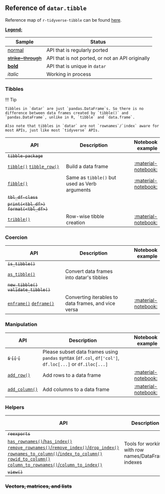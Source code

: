 <style>
.md-typeset__table {
   min-width: 100%;
}

.md-typeset table:not([class]) {
    display: table;
    max-width: 80%;
}
</style>

## Reference of `datar.tibble`

Reference map of `r-tidyverse-tibble` can be found [here][1].

<u>**Legend:**</u>

|Sample|Status|
|---|---|
|[normal]()|API that is regularly ported|
|<s>[strike-through]()</s>|API that is not ported, or not an API originally|
|[**bold**]()|API that is unique in `datar`|
|_italic_|Working in process|


### Tibbles

!!! Tip

    Tibbles in `datar` are just `pandas.DataFrame`s. So there is no difference between data frames created by `tibble()` and `pandas.DataFrame`, unlike in R, `tibble` and `data.frame`.

    Also note that tibbles in `datar` are not `rownames`/`index` aware for most APIs, just like most `tidyverse` APIs.

|API|Description|Notebook example|
|---|---|---:|
|<s>`tibble-package`</s>|||
|[`tibble()`][12] [`tibble_row()`][18]|Build a data frame| [:material-notebook:][2] |
|[`fibble()`][13]|Same as `tibble()` but used as Verb arguments| [:material-notebook:][2] |
|<s>`tbl_df-class`</s>|||
|<s>`print(<tbl_df>)`</s> <s>`format(<tbl_df>)`</s>|||
|[`tribble()`][3]|Row-wise tibble creation|[:material-notebook:][2]|

### Coercion

|API|Description|Notebook example|
|---|---|---:|
|<s>`is_tibble()`</s>|||
|[`as_tibble()`][19]|Convert data frames into datar's tibbles||
|<s>`new_tibble()`</s> <s>`validate_tibble()`</s>|||
|[`enframe()`][4] [`deframe()`][14]|Converting iterables to data frames, and vice versa| [:material-notebook:][5]|

### Manipulation

|API|Description|Notebook example|
|---|---|---:|
|<s>`$` `[[` `[`</s>|Please subset data frames using `pandas` syntax (`df.col`, `df['col']`, `df.loc[...]` or `df.iloc[...]`|
|[`add_row()`][6]| Add rows to a data frame | [:material-notebook:][7] |
|[`add_column()`][8]| Add columns to a data frame | [:material-notebook:][9] |

### Helpers

|API|Description|Notebook example|
|---|---|---:|
|<s>`reexports`</s>|||
|[`has_rownames()`/`has_index()`][10] [`remove_rownames()`/`remove_index()`/`drop_index()`][15] [`rownames_to_column()`/`index_to_column()`][16] [`rowid_to_column()` `column_to_rownames()`/`column_to_index()`][17]|Tools for working with row names/DataFrame indexes|[:material-notebook:][11]|
|<s>`view()`</s>|||

### <s>Vectors, matrices, and lists</s>


[1]: https://tibble.tidyverse.org/reference/index.html
[2]: ../../notebooks/tibble
[3]: ../../api/datar.apis.tibble/#datar.apis.tibble.tribble
[4]: ../../api/datar.apis.tibble/#datar.apis.tibble.enframe
[5]: ../../notebooks/enframe
[6]: ../../api/datar.apis.tibble/#datar.apis.tibble.add_row
[7]: ../../notebooks/add_row
[8]: ../../api/datar.apis.tibble/#datar.apis.tibble.add_column
[9]: ../../notebooks/add_column
[10]: ../../api/datar.apis.tibble/#datar.apis.tibble.has_rownames
[11]: ../../notebooks/rownames
[12]: ../../api/datar.apis.tibble/#datar.apis.tibble.tibble
[13]: ../../api/datar.apis.tibble/#datar.apis.tibble.fibble
[14]: ../../api/datar.apis.tibble/#datar.apis.tibble.deframe
[15]: ../../api/datar.apis.tibble/#datar.apis.tibble.remove_rownames
[16]: ../../api/datar.apis.tibble/#datar.apis.tibble.rownames_to_column
[17]: ../../api/datar.apis.tibble/#datar.apis.tibble.rowid_to_column
[18]: ../../api/datar.apis.tibble/#datar.apis.tibble.tibble_row
[19]: ../../api/datar.apis.tibble/#datar.apis.tibble.as_tibble
